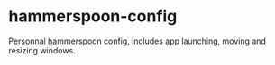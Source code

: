 # hammerspoon-config
Personnal hammerspoon config, includes app launching, moving and resizing windows.
